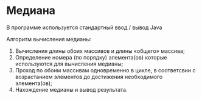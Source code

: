 # Медиана

В программе используется стандартный ввод / вывод Java

Алгоритм вычисления медианы: 

1) Вычисления длины обоих массивов и длины «общего» массива;
2) Определение номера (по порядку) элемента(ов) которые используются для вычисления медианы;
3) Проход по обоим массивам одновременно в цикле, в соответсвии с возрастанием элементов до достижения необходимого элемента(ов);
4) Нахождение медианы и вывод результата.
